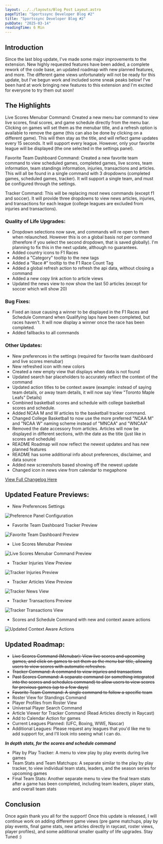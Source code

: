 ```yaml
---
layout: ../../layouts/Blog Post Layout.astro
pageTitle: "Sportssync Developer Blog #2"
title: "Sportssync Developer Blog #2"
pubDate: "2025-03-14"
readingTime: 6 Min
---
```


## Introduction

Since the last blog update, I've made some major improvements to the extension. New highly requested features have been added, a complete rework of the code base, an updated roadmap with new planned features, and more. The different game views unfortunately will not be ready for this update, but I've begun work and included some sneak peaks below! I've been hard at work bringing new features to this extension and I'm excited for everyone to try them out soon!

## The Highlights

Live Scores Menubar Command: Created a new menu bar command to view live scores, final scores, and game schedule directly from the menu bar. Clicking on games will set them as the menubar title, and a refresh option is available to remove the game (this can also be done by clicking on a different game). This will then stay as the title, and will reflect game updates every 15 seconds. It will support every league. However, only your favorite league will be displayed (the one selected in the settings panel).

Favorite Team Dashboard Command: Created a new favorite team command to view scheduled games, completed games, live scores, team information, team standings information, injuries, transactions and articles. This will all be found in a single command with 3 dropdowns (completed games, scheduled games, tracker). It will support a single team, and must be configured through the settings.

Tracker Command: This will be replacing most news commands (except f1 and soccer). It will provide three dropdowns to view news articles, injuries, and transactions for each league (college leagues are excluded from injuries and transactions).

### Quality of Life Upgrades:

- Dropdown selections now save, and commands will re open to them when relaunched. However this is on a global basis not per command (therefore if you select the second dropdown, that is saved globally). I'm planning to fix this in the next update, although no guarantees.
- Added country icons to F1 Races
- Added a "Category" tooltip to the new tags
- Added a "Race #" tooltip to the F1 Race Count Tag
- Added a global refresh action to refresh the api data, without closing a command
- Added a new copy link action to article views
- Updated the news view to now show the last 50 articles (except for soccer which will show 20)

### Bug Fixes:

- Fixed an issue causing a winner to be displayed in the F1 Races and Schedule Command when Qualifying laps have been completed, but races haven't. It will now display a winner once the race has been completed.
- Added fallbacks to all commands

### Other Updates:

- New preferences in the settings (required for favorite team dashboard and live scores menubar)
- New refreshed icon with new colors
- Created a new empty view that displays when data is not found
- Updated search bar placeholders to accurately reflect the context of the command
- Updated action titles to be context aware (example: instead of saying team details, or away team details, it will now say View "Toronto Maple Leafs" Details)
- Combined basketball scores and schedule with college basketball scores and schedule.
- Added NCAA M and W articles to the basketball tracker command.
- Changed College Basketball to now use the more preferred "NCAA M" and "NCAA W" naming scheme instead of "MNCAA" and "WNCAA"
- Removed the date accessory from articles. Articles will now be displayed in different sections, with the date as the title (just like in scores and schedule)
- README Roadmap will now reflect the newest updates and has new planned features
- README has some additional info about preferences, disclaimer, and data source
- Added new screenshots based showing off the newest update
- Changed icon in news view from calendar to megaphone

<a href="https://github.com/daniyalmaster693/sportssync/blob/main/CHANGELOG.md" aria-label="Sportssync Raycast Store Page" target="_blank">View Full Changelog Here</a>

## Updated Feature Previews:

- New Preferences Settings

<img src="/Sportssync Commands.webp" alt="Preference Panel Configuration">

- Favorite Team Dashboard Tracker Preview

<img src="/Sportssync-3.webp" alt="Favorite Team Dashboard Preview">

- Live Scores Menubar Preview

<img src="/Sportssync-4.webp" alt="Live Scores Menubar Command Preview">

- Tracker Injuries View Preview

<img src="/Sportssync-6.webp" alt="Tracker Injuries Preview">

- Tracker Articles View Preview

<img src="/Sportssync-5.webp" alt="Tracker News View">

- Tracker Transactions Preview

<img src="/Sportssync-7.webp" alt="Tracker Transactions View">

- Scores and Schedule Command with new and context aware actions

<img src="/Sportssync Actions.webp" alt="Updated Context Aware Actions">

## Updated Roadmap:

- ~~Live Scores Command (Menubar): View live scores and upcoming games, and click on games to set them as the menu bar title, allowing users to view scores with automatic refreshes.~~
- ~~Tracker Command: A command to view injuries and transactions~~
- ~~Past Scores Command: A separate command (or something integrated into the scores and schedules command) to allow users to view scores for previous games (up to a few days)~~
- ~~Favorite Team Command: A single command to follow a specific team~~
- Roster View for Standings Command
- Player Profiles from Roster View
- Universal Player Search Command
- Article Viewer for Tracker Command (Read Articles directly in Raycast)
- Add to Calendar Action for games
- Current Leagues Planned: (UFC, Boxing, WWE, Nascar)
- Additional Leagues: Please request any leagues that you'd like me to add support for, and I'll look into seeing what I can do.

**_In depth stats, for the scores and schedule command_**

- Play by Play Tracker: A menu to view play by play events during live games
- Team Stats and Team Matchups: A separate similar to the play by play tracker, to view individual team stats, leaders, and the season series for upcoming games
- Final Team Stats: Another separate menu to view the final team stats after a game has been completed, including team leaders, player stats, and overall team stats

## Conclusion

Once again thank you all for the support! Once this update is released, I will continue work on adding different game views (pre game matchups, play by play events, final game stats, new articles directly in raycast, roster views, player profiles), and some additional smaller quality of life upgrades. Stay Tuned :)
